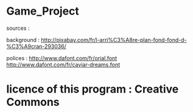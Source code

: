 Game_Project
============
sources :

background : http://pixabay.com/fr/l-arri%C3%A8re-plan-fond-fond-d-%C3%A9cran-293036/

polices : http://www.dafont.com/fr/orial.font
http://www.dafont.com/fr/caviar-dreams.font

licence of this program : Creative Commons
============
